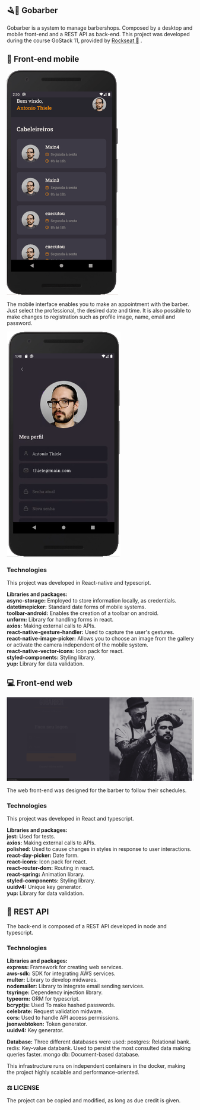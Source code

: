 ## 🪒💈 Gobarber

Gobarber is a system to manage barbershops.
Composed by a desktop and mobile front-end and a REST API as back-end.
This project was developed during the course GoStack 11, provided by [Rockseat 🚀](https://rocketseat.com.br/) .

## 📱 Front-end mobile

![mobile app](./docs/appgogarger.gif)


The mobile interface enables you to make an appointment with the barber.
Just select the professional, the desired date and time.
It is also possible to make changes to registration such as profile image, name, email and password.

![mobile app](./docs/app_user.png)


### Technologies
This project was developed in React-native and typescript.

**Libraries and packages:**<br>
**async-storage:** Employed to store information locally, as credentials.<br>
**datetimepicker:** Standard date forms of mobile systems.<br>
**toolbar-android:** Enables the creation of a toolbar on android.<br>
**unform:** Library for handling forms in react.<br>
**axios:** Making external calls to APIs.<br>
**react-native-gesture-handler:** Used to capture the user's gestures.<br>
**react-native-image-picker:** Allows you to choose an image from the gallery or activate the camera independent of the mobile system.<br>
**react-native-vector-icons:** Icon pack for react.<br>
**styled-components:** Styling library.<br>
**yup:** Library for data validation.<br>

## 💻 Front-end web

![mobile app](./docs/gogargerWEB.gif)

The web front-end was designed for the barber to follow their schedules.

### Technologies
This project was developed in React and typescript.

**Libraries and packages:**<br>
**jest:** Used for tests.<br>
**axios:** Making external calls to APIs.<br>
**polished:** Used to cause changes in styles in response to user interactions.<br>
**react-day-picker:** Date form.<br>
**react-icons:** Icon pack for react.<br>
**react-router-dom:** Routing in react.<br>
**react-spring:** Animation library.<br>
**styled-components:** Styling library.<br>
**uuidv4:** Unique key generator.<br>
**yup:** Library for data validation.<br>

## 🤖 REST API

The back-end is composed of a REST API developed in node and typescript.

### Technologies<br>
**Libraries and packages:**<br>
**express:** Framework for creating web services.<br>
**aws-sdk:** SDK for integrating AWS services.<br>
**multer:** Library to develop midwares.<br>
**nodemailer:** Library to integrate email sending services.<br>
**tsyringe:** Dependency injection library.<br>
**typeorm:** ORM for typescript.<br>
**bcryptjs:** Used To make hashed passwords.<br>
**celebrate:** Request validation midware.<br>
**cors:** Used to handle API access permissions.<br>
**jsonwebtoken:** Token generator.<br>
**uuidv4:** Key generator.<br>

**Database:**
Three different databases were used:
postgres: Relational bank.
redis: Key-value databank. Used to persist the most consulted data making queries faster.
mongo db: Document-based database.

This infrastructure runs on independent containers in the docker, making the project highly scalable and performance-oriented.

### ⚖ LICENSE

The project can be copied and modified, as long as due credit is given.
